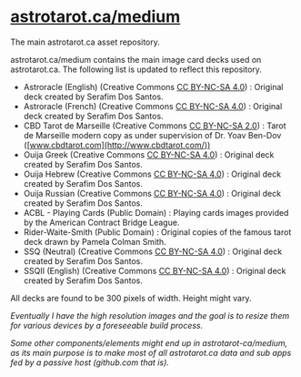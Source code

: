# [astrotarot.ca/medium](https://astrotarot.ca/medium)
The main astrotarot.ca asset repository.

astrotarot.ca/medium contains the main image card decks used on astrotarot.ca. The following list is updated to reflect this repository.

* Astroracle (English) (Creative Commons [CC BY-NC-SA 4.0](https://creativecommons.org/licenses/by-nc-sa/4.0/)) : Original deck created by Serafim Dos Santos.
* Astroracle (French) (Creative Commons [CC BY-NC-SA 4.0](https://creativecommons.org/licenses/by-nc-sa/4.0/)) : Original deck created by Serafim Dos Santos.
* CBD Tarot de Marseille (Creative Commons [CC BY-NC-SA 2.0](https://creativecommons.org/licenses/by-nc-sa/2.0/)) : Tarot de Marseille modern copy as under supervision of Dr. Yoav Ben-Dov ([www.cbdtarot.com](http://www.cbdtarot.com/))
* Ouija Greek (Creative Commons [CC BY-NC-SA 4.0](https://creativecommons.org/licenses/by-nc-sa/4.0/)) : Original deck created by Serafim Dos Santos.
* Ouija Hebrew (Creative Commons [CC BY-NC-SA 4.0](https://creativecommons.org/licenses/by-nc-sa/4.0/)) : Original deck created by Serafim Dos Santos.
* Ouija Russian (Creative Commons [CC BY-NC-SA 4.0](https://creativecommons.org/licenses/by-nc-sa/4.0/)) : Original deck created by Serafim Dos Santos.
* ACBL - Playing Cards (Public Domain) : Playing cards images provided by the American Contract Bridge League.
* Rider-Waite-Smith (Public Domain) : Original copies of the famous tarot deck drawn by Pamela Colman Smith.
* SSQ (Neutral) (Creative Commons [CC BY-NC-SA 4.0](https://creativecommons.org/licenses/by-nc-sa/4.0/)) : Original deck created by Serafim Dos Santos.
* SSQII (English) (Creative Commons [CC BY-NC-SA 4.0](https://creativecommons.org/licenses/by-nc-sa/4.0/)) : Original deck created by Serafim Dos Santos.

All decks are found to be 300 pixels of width. Height might vary.

*Eventually I have the high resolution images and the goal is to resize them for various devices by a foreseeable build process.*

*Some other components/elements might end up in astrotarot-ca/medium, as its main purpose is to make most of all astrotarot.ca data and sub apps fed by a passive host (github.com that is).*